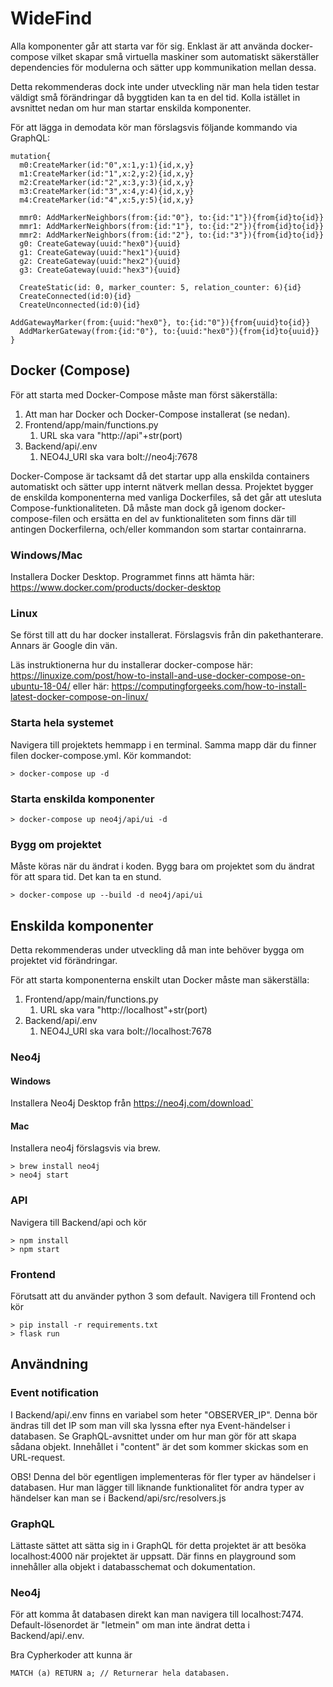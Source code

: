 # WideFind

Alla komponenter går att starta var för sig. Enklast är att använda docker-compose vilket skapar små virtuella maskiner som automatiskt säkerställer dependencies för modulerna och sätter upp kommunikation mellan dessa.

Detta rekommenderas dock inte under utveckling när man hela tiden testar väldigt små förändringar då byggtiden kan ta en del tid. Kolla istället in avsnittet nedan om hur man startar enskilda komponenter.

För att lägga in demodata kör man förslagsvis följande kommando via GraphQL:
```
mutation{
  m0:CreateMarker(id:"0",x:1,y:1){id,x,y}
  m1:CreateMarker(id:"1",x:2,y:2){id,x,y}
  m2:CreateMarker(id:"2",x:3,y:3){id,x,y}
  m3:CreateMarker(id:"3",x:4,y:4){id,x,y}
  m4:CreateMarker(id:"4",x:5,y:5){id,x,y}

  mmr0: AddMarkerNeighbors(from:{id:"0"}, to:{id:"1"}){from{id}to{id}}
  mmr1: AddMarkerNeighbors(from:{id:"1"}, to:{id:"2"}){from{id}to{id}}
  mmr2: AddMarkerNeighbors(from:{id:"2"}, to:{id:"3"}){from{id}to{id}}
  g0: CreateGateway(uuid:"hex0"){uuid}
  g1: CreateGateway(uuid:"hex1"){uuid}
  g2: CreateGateway(uuid:"hex2"){uuid}
  g3: CreateGateway(uuid:"hex3"){uuid}

  CreateStatic(id: 0, marker_counter: 5, relation_counter: 6){id}
  CreateConnected(id:0){id}
  CreateUnconnected(id:0){id}

AddGatewayMarker(from:{uuid:"hex0"}, to:{id:"0"}){from{uuid}to{id}}
  AddMarkerGateway(from:{id:"0"}, to:{uuid:"hex0"}){from{id}to{uuid}}
}
```

## Docker (Compose)

För att starta med Docker-Compose måste man först säkerställa:
1. Att man har Docker och Docker-Compose installerat (se nedan).
2. Frontend/app/main/functions.py
   1. URL ska vara "http://api"+str(port)
3. Backend/api/.env
   1. NEO4J_URI ska vara bolt://neo4j:7678

Docker-Compose är tacksamt då det startar upp alla enskilda containers automatiskt och sätter upp internt nätverk mellan dessa. Projektet bygger de enskilda komponenterna med vanliga Dockerfiles, så det går att utesluta Compose-funktionaliteten. Då måste man dock gå igenom docker-compose-filen och ersätta en del av funktionaliteten som finns där till antingen Dockerfilerna, och/eller kommandon som startar containrarna. 

### Windows/Mac

Installera Docker Desktop. Programmet finns att hämta här: https://www.docker.com/products/docker-desktop

### Linux

Se först till att du har docker installerat. Förslagsvis från din pakethanterare. Annars är Google din vän.

Läs instruktionerna hur du installerar docker-compose här: https://linuxize.com/post/how-to-install-and-use-docker-compose-on-ubuntu-18-04/ eller här: https://computingforgeeks.com/how-to-install-latest-docker-compose-on-linux/ 

### Starta hela systemet
Navigera till projektets hemmapp i en terminal. Samma mapp där du finner filen docker-compose.yml. Kör kommandot:
```
> docker-compose up -d
```

### Starta enskilda komponenter
```
> docker-compose up neo4j/api/ui -d
```

### Bygg om projektet
Måste köras när du ändrat i koden. Bygg bara om projektet som du ändrat för att spara tid. Det kan ta en stund.
```
> docker-compose up --build -d neo4j/api/ui
```

## Enskilda komponenter

Detta rekommenderas under utveckling då man inte behöver bygga om projektet vid förändringar.

För att starta komponenterna enskilt utan Docker måste man säkerställa:
1. Frontend/app/main/functions.py
   1. URL ska vara "http://localhost"+str(port)
2. Backend/api/.env
   1. NEO4J_URI ska vara bolt://localhost:7678

### Neo4j

#### Windows

Installera Neo4j Desktop från https://neo4j.com/download`

#### Mac

Installera neo4j förslagsvis via brew.
```
> brew install neo4j
> neo4j start
```

### API

Navigera till Backend/api och kör
```
> npm install
> npm start
```

### Frontend
Förutsatt att du använder python 3 som default. Navigera till Frontend och kör
```
> pip install -r requirements.txt
> flask run
```

## Användning

### Event notification

I Backend/api/.env finns en variabel som heter "OBSERVER_IP". Denna bör ändras till det IP som man vill ska lyssna efter nya Event-händelser i databasen. Se GraphQL-avsnittet under om hur man gör för att skapa sådana objekt. Innehållet i "content" är det som kommer skickas som en URL-request.

OBS! Denna del bör egentligen implementeras för fler typer av händelser i databasen. Hur man lägger till liknande funktionalitet för andra typer av händelser kan man se i Backend/api/src/resolvers.js

### GraphQL

Lättaste sättet att sätta sig in i GraphQL för detta projektet är att besöka localhost:4000 när projektet är uppsatt. Där finns en playground som innehåller alla objekt i databasschemat och dokumentation.

### Neo4j

För att komma åt databasen direkt kan man navigera till localhost:7474. Default-lösenordet är "letmein" om man inte ändrat detta i Backend/api/.env.

Bra Cypherkoder att kunna är
```
MATCH (a) RETURN a; // Returnerar hela databasen.
```